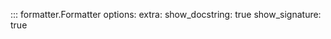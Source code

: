 ::: formatter.Formatter
    options:
        extra:
            show_docstring: true
            show_signature: true